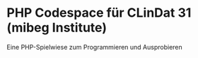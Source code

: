 # PHP Codespace für CLinDat 31 (mibeg Institute)

Eine PHP-Spielwiese zum Programmieren und Ausprobieren
